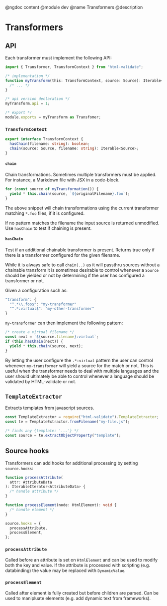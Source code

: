 @ngdoc content
@module dev
@name Transformers
@description

# Transformers

## API

Each transformer must implement the following API:

```typescript
import { Transformer, TransformContext } from "html-validate";

/* implementation */
function myTransform(this: TransformContext, source: Source): Iterable<Source> {
  /* ... */
}

/* api version declaration */
myTransform.api = 1;

/* export */
module.exports = myTransform as Transfomer;
```

### `TransformContext`

```typescript
export interface TransformContext {
  hasChain(filename: string): boolean;
  chain(source: Source, filename: string): Iterable<Source>;
}
```

#### `chain`

Chain transformations. Sometimes multiple transformers must be applied.
For instance, a Markdown file with JSX in a code-block.

```typescript
for (const source of myTransformation()) {
  yield * this.chain(source, `${originalFilename}.foo`);
}
```

The above snippet will chain transformations using the current transformer matching `*.foo` files, if it is configured.

If no pattern matches the filename the input source is returned unmodified.
Use `hasChain` to test if chaining is present.

#### `hasChain`

Test if an additional chainable transformer is present.
Returns true only if there is a transformer configured for the given filename.

While it is always safe to call `chain(..)` as it will passthru sources without a chainable transform it is sometimes desirable to control whenever a `Source` should be yielded or not by determining if the user has configured a transformer or not.

Given a configuration such as:

```js
"transform": {
  "^.*\\.foo$": "my-transformer"
  "^.*:virtual$": "my-other-transformer"
}
```

`my-transformer` can then implement the following pattern:

```typescript
/* create a virtual filename */
const next = `${source.filename}:virtual`;
if (this.hasChain(next)) {
  yield * this.chain(source, next);
}
```

By letting the user configure the `.*:virtual` pattern the user can control whenever `my-transformer` will yield a source for the match or not.
This is useful when the transformer needs to deal with multiple languages and the user should ultimately be able to control whenever a language should be validated by HTML-validate or not.

## `TemplateExtractor`

Extracts templates from javascript sources.

```typescript
const TemplateExtractor = require("html-validate").TemplateExtractor;
const te = TemplateExtractor.fromFilename("my-file.js");

/* finds any {template: '...'} */
const source = te.extractObjectProperty("template");
```

## Source hooks

Transformers can add hooks for additional processing by setting `source.hooks`:

```typescript
function processAttribute(
  attr: AttributeData
): IterableIterator<AttributeData> {
  /* handle attribute */
}

function processElement(node: HtmlElement): void {
  /* handle element */
}

source.hooks = {
  processAttribute,
  processElement,
};
```

### `processAttribute`

Called before an attribute is set on `HtmlElement` and can be used to modify
both the key and value. If the attribute is processed with scripting
(e.g. databinding) the value may be replaced with `DynamicValue`.

### `processElement`

Called after element is fully created but before children are parsed. Can be
used to manipluate elements (e.g. add dynamic text from frameworks).
